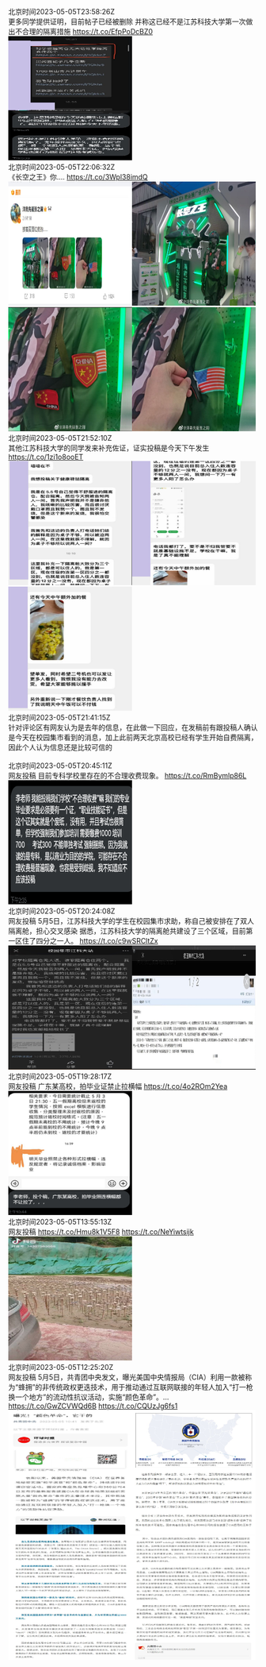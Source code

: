北京时间2023-05-05T23:58:26Z<br>更多同学提供证明，目前帖子已经被删除
并称这已经不是江苏科技大学第一次做出不合理的隔离措施 https://t.co/EfpPoDcBZ0<br><img src='/temp/2023/1654515908725862400_0.jpg' width='250' height='250'><br>北京时间2023-05-05T22:06:32Z<br>《长空之王》你.... https://t.co/3Wpl38imdQ<br><img src='/temp/2023/1654487747220979716_0.jpg' width='250' height='250'><img src='/temp/2023/1654487747220979716_1.jpg' width='250' height='250'><img src='/temp/2023/1654487747220979716_2.jpg' width='250' height='250'><img src='/temp/2023/1654487747220979716_3.jpg' width='250' height='250'><br>北京时间2023-05-05T21:52:10Z<br>其他江苏科技大学的同学发来补充佐证，证实投稿是今天下午发生 https://t.co/1zi1o8ooET<br><img src='/temp/2023/1654484130288091138_0.jpg' width='250' height='250'><img src='/temp/2023/1654484130288091138_1.jpg' width='250' height='250'><img src='/temp/2023/1654484130288091138_2.jpg' width='250' height='250'><br>北京时间2023-05-05T21:41:15Z<br>针对评论区有网友认为是去年的信息，在此做一下回应，在发稿前有跟投稿人确认是今天在校园集市看到的消息，加上此前两天北京高校已经有学生开始自费隔离，因此个人认为信息还是比较可信的<br><br>北京时间2023-05-05T20:45:11Z<br>网友投稿
目前专科学校里存在的不合理收费现象。 https://t.co/RmBymlp86L<br><img src='/temp/2023/1654467276152643586_0.jpg' width='250' height='250'><br>北京时间2023-05-05T20:24:08Z<br>网友投稿
5月5日，江苏科技大学的学生在校园集市求助，称自己被安排在了双人隔离舱，担心交叉感染
据悉，江苏科技大学的隔离舱共建设了三个区域，目前第一区住了四分之一人。 https://t.co/c9wSRCltZx<br><img src='/temp/2023/1654461978704740352_0.jpg' width='250' height='250'><img src='/temp/2023/1654461978704740352_1.jpg' width='250' height='250'><br>北京时间2023-05-05T19:28:17Z<br>网友投稿
广东某高校，拍毕业证禁止拉横幅 https://t.co/4o2ROm2Yea<br><img src='/temp/2023/1654447922501623809_0.jpg' width='250' height='250'><br>北京时间2023-05-05T13:55:13Z<br>网友投稿 https://t.co/Hmu8k1V5F8 https://t.co/NeYiwtsijk<br><img src='/temp/2023/1654364105346613248_0.jpg' width='250' height='250'><br>北京时间2023-05-05T12:25:20Z<br>网友投稿
5月5日，共青团中央发文，曝光美国中央情报局（CIA）利用一款被称为“蜂拥”的非传统政权更迭技术，用于推动通过互联网联接的年轻人加入“打一枪换一个地方”的流动性抗议活动，实施“颜色革命”。… https://t.co/GwZCVWQd6B https://t.co/CQUzJg6fs1<br><img src='/temp/2023/1654341483581849600_0.jpg' width='250' height='250'><img src='/temp/2023/1654341483581849600_1.jpg' width='250' height='250'><img src='/temp/2023/1654341483581849600_2.jpg' width='250' height='250'><img src='/temp/2023/1654341483581849600_3.jpg' width='250' height='250'><br>